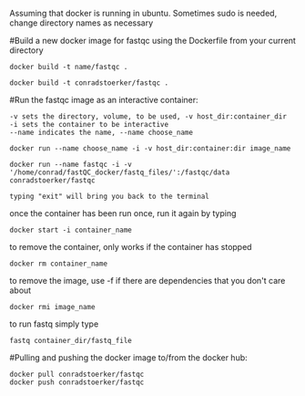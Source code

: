 Assuming that docker is running in ubuntu. 
Sometimes sudo is needed, change directory names as necessary

#Build a new docker image for fastqc using the Dockerfile from your current directory

	docker build -t name/fastqc .
	
	docker build -t conradstoerker/fastqc .

	
#Run the fastqc image as an interactive container:

	-v sets the directory, volume, to be used, -v host_dir:container_dir
	-i sets the container to be interactive
	--name indicates the name, --name choose_name

	docker run --name choose_name -i -v host_dir:container:dir image_name

	docker run --name fastqc -i -v '/home/conrad/fastQC_docker/fastq_files/':/fastqc/data conradstoerker/fastqc

	typing "exit" will bring you back to the terminal


once the container has been run once, run it again by typing

	docker start -i container_name
	
to remove the container, only works if the container has stopped

	docker rm container_name

to remove the image, use -f if there are dependencies that you don't care about

	docker rmi image_name
	

to run fastq simply type

	fastq container_dir/fastq_file


#Pulling and pushing the docker image to/from the docker hub:

	docker pull conradstoerker/fastqc
	docker push conradstoerker/fastqc
